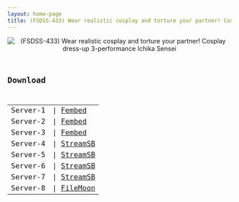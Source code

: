 ```yaml
---
layout: home-page
title: (FSDSS-433) Wear realistic cosplay and torture your partner! Cosplay dress-up 3-performance Ichika Sensei
---
```

<center>
<img src="https://blogger.googleusercontent.com/img/b/R29vZ2xl/AVvXsEjfJ_KjIdXoHOfIwZ-indAsBuesputsfxorm2uMYeERe9w-xSywNq1w7BqxD1L3mWCZJWDO1wz-wxrdK3MwQfr6a7RvCtpO8pDAHm4tDuZoMQtGX7KaIAHpJMT6PIdCZ7osj-epKSNgPOigojkROt3fyqJO-rHGjthQlfCJ17nshRzQ3tIUUE0PPxL7/s1600/fsdss433_1200.jpg" alt="(FSDSS-433) Wear realistic cosplay and torture your partner! Cosplay dress-up 3-performance Ichika Sensei">
</center>
<pre><code>
<h2>Download</h2>
<table><tbody>
<tr>
<td>Server-1</td>
<td>| <a href="https://fakyutube.com/f/z5zqkijq66zgrlw" target="_blank">Fembed</a></td>
</tr>
<tr>
<td>Server-2</td>
<td>| <a href="https://watchjavnow.xyz/f/znj3gujq66j2p64" target="_blank">Fembed</a></td>
</tr>
<tr>
<td>Server-3</td>
<td>| <a href="https://cloudrls.com/f/wjpgdhnyj482j7y" target="_blank">Fembed</a></td>
</tr>
<tr>
<td>Server-4</td>
<td>| <a href="https://sbthe.com/d/tlbbwwq1gy0j.html" target="_blank">StreamSB</a></td>
</tr>
<tr>
<td>Server-5</td>
<td>| <a href="https://playerls.com/e/h4v2k7e2d12e.html" target="_blank">StreamSB</a></td>
</tr>
<tr>
<td>Server-6</td>
<td>| <a href="https://javside.com/d/sg33spgzcusd.html" target="_blank">StreamSB</a></td>
</tr>
<tr>
<td>Server-7</td>
<td>| <a href="https://sbthe.com/d/ee0853lr2cbc.html" target="_blank">StreamSB</a></td>
</tr>
<tr>
<td>Server-8</td>
<td>| <a href="https://filemoon.sx/d/gtytllg3spfe" target="_blank">FileMoon</a></td>
</tr>
</tbody></table>
</code></pre>
